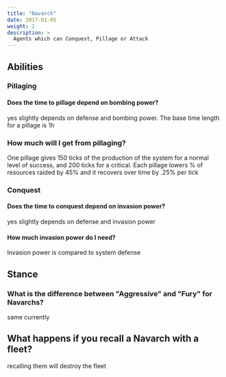 ```yaml
---
title: "Navarch"
date: 2017-01-05
weight: 2
description: >
  Agents which can Conquest, Pillage or Attack
---
```

## Abilities
### Pillaging
#### Does the time to pillage depend on bombing power?
yes slightly depends on defense and bombing power. The base time length for a pillage is 1h
### How much will I get from pillaging?
One pillage gives 150 ticks of the production of the system for a normal level of success, and 200 ticks for a critical. Each pillage lowers % of resources raided by 45% and it recovers over time by .25% per tick 

### Conquest
#### Does the time to conquest depend on invasion power?
yes slightly depends on defense and invasion power

#### How much invasion power do I need?
Invasion power is compared to system defense

## Stance
### What is the difference between "Aggressive" and "Fury" for Navarchs?
same currently

## What happens if you recall a Navarch with a fleet?
recalling them will destroy the fleet
